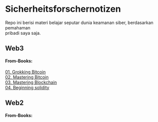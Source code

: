 # Sicherheitsforschernotizen
Repo ini berisi materi belajar seputar dunia keamanan siber, berdasarkan pemahaman <br> pribadi saya saja.

## Web3
#### From-Books:

[01. Grokking Bitcoin](web3-sources/from-books/books-01-grokking_bitcoin.md)<br>
[02. Mastering Bitcoin](web3-sources/from-books/books-02-mastering_bitcoin.md)<br>
[03. Mastering Blockchain](web3-sources/from-books/books-03_mastering_blockchain.md)<br>
[04. Beginning solidity](web3-sources/from-books/books-04_beginning_solidity.md)<br>


## Web2
#### From-Books:
